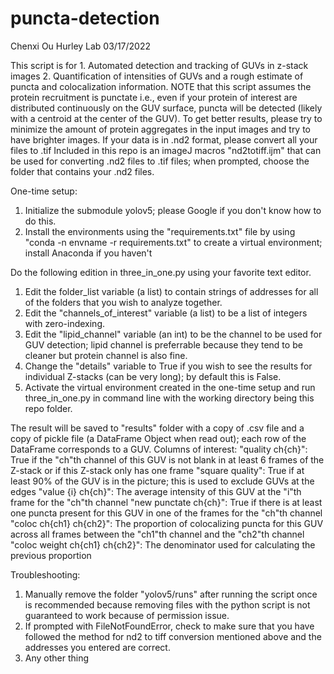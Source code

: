 # puncta-detection
Chenxi Ou Hurley Lab 03/17/2022

This script is for 1. Automated detection and tracking of GUVs in z-stack images 2. Quantification of intensities of GUVs and a rough estimate of puncta and colocalization information. NOTE that this script assumes the protein recruitment is punctate i.e., even if your protein of interest are distributed continuously on the GUV surface, puncta will be detected (likely with a centroid at the center of the GUV).
To get better results, please try to minimize the amount of protein aggregates in the input images and try to have brighter images. 
If your data is in .nd2 format, please convert all your files to .tif Included in this repo is an imageJ macros "nd2totiff.ijm" that can be used for converting .nd2 files to .tif files; when prompted, choose the folder that contains your .nd2 files.

One-time setup:
1. Initialize the submodule yolov5; please Google if you don't know how to do this.
2. Install the environments using the "requirements.txt" file by using "conda -n envname -r requirements.txt" to create a virtual environment; install Anaconda if you haven't

Do the following edition in three_in_one.py using your favorite text editor.
1. Edit the folder_list variable (a list) to contain strings of addresses for all of the folders that you wish to analyze together.
2. Edit the "channels_of_interest" variable (a list) to be a list of integers with zero-indexing.
3. Edit the "lipid_channel" variable (an int) to be the channel to be used for GUV detection; lipid channel is preferrable because they tend to be cleaner but protein channel is also fine.
4. Change the "details" variable to True if you wish to see the results for individual Z-stacks (can be very long); by default this is False.
5. Activate the virtual environment created in the one-time setup and run three_in_one.py in command line with the working directory being this repo folder.

The result will be saved to "results" folder with a copy of .csv file and a copy of pickle file (a DataFrame Object when read out); each row of the DataFrame corresponds to a GUV.
Columns of interest:
"quality ch{ch}": True if the "ch"th channel of this GUV is not blank in at least 6 frames of the Z-stack or if this Z-stack only has one frame
"square quality": True if at least 90% of the GUV is in the picture; this is used to exclude GUVs at the edges
"value {i} ch{ch}": The average intensity of this GUV at the "i"th frame for the "ch"th channel
"new punctate ch{ch}": True if there is at least one puncta present for this GUV in one of the frames for the "ch"th channel
"coloc ch{ch1} ch{ch2}": The proportion of colocalizing puncta for this GUV across all frames between the "ch1"th channel and the "ch2"th channel
"coloc weight ch{ch1} ch{ch2}": The denominator used for calculating the previous proportion

Troubleshooting:
1. Manually remove the folder "yolov5/runs" after running the script once is recommended because removing files with the python script is not guaranteed to work because of permission issue.
2. If prompted with FileNotFoundError, check to make sure that you have followed the method for nd2 to tiff conversion mentioned above and the addresses you entered are correct.
3. Any other thing